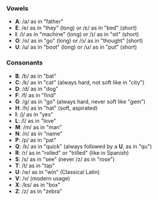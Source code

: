 ### Vowels
- **A**: /a/ as in "father"
- **E**: /e/ as in "they" (long) or /ɛ/ as in "bed" (short)
- **I**: /i/ as in "machine" (long) or /ɪ/ as in "sit" (short)
- **O**: /o/ as in "go" (long) or /ɔ/ as in "thought" (short)
- **U**: /u/ as in "boot" (long) or /ʊ/ as in "put" (short)

### Consonants
- **B**: /b/ as in "bat"
- **C**: /k/ as in "cat" (always hard, not soft like in "city")
- **D**: /d/ as in "dog"
- **F**: /f/ as in "find"
- **G**: /ɡ/ as in "go" (always hard, never soft like "gem")
- **H**: /h/ as in "hat" (soft, aspirated)
- **I**: /j/ as in "yes"
- **L**: /l/ as in "love"
- **M**: /m/ as in "man"
- **N**: /n/ as in "name"
- **P**: /p/ as in "pat"
- **Q**: /k/ as in "quick" (always followed by a **U**, as in "qu")
- **R**: /r/ as in "rolled" or "trilled" (like in Spanish)
- **S**: /s/ as in "see" (never /z/ as in "rose")
- **T**: /t/ as in "tap"
- **U**: /w/ as in "win" (Classical Latin) 
- **V**: /v/ (modern usage)
- **X**: /ks/ as in "box"
- **Z**: /z/ as in "zebra"